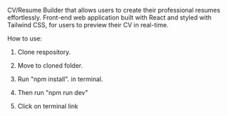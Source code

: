CV/Resume Builder that allows users to create their professional resumes effortlessly. Front-end web application built with React and styled with Tailwind CSS, for users to preview their CV in real-time.

How to use:

1. Clone respository.

2. Move to cloned folder.

3. Run "npm install". in terminal.

4. Then run "npm run dev"

5. Click on terminal link